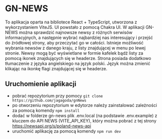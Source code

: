# GN-NEWS

To aplikacja oparta na bibliotece React + TypeScript, utworzona z wykorzystaniem ViteJS. UI powstało z pomocą Chakra UI.
W aplikacji GN-NEWS można sprawdzić najnowsze newsy z różnych serwisów informacyjnych, a następnie wybrać najbardziej nas interesujący i przejść do źródłowej strony, aby przeczytać go w całości.
Istnieje możliwość wybrania newsów z danego kraju, z listy znajdującej w menu po lewej stronie. 
Newsy mogą być wyświetlane w formie kafelek bądź listy za pomocą ikonek znajdujących się w headerze. 
Strona posiada dodatkowo tłumaczenie z języka angielskiego na język polski. Język można zmienić klikając na ikonkę flagi znajdującej się w headerze.

## Uruchomienie aplikacji

- pobrać repozytorium przy pomocy `git clone https://github.com/jagagoda/gnNews`
- po otworzeniu repozytorium w edytorze należy zainstalować zależności za pomocą komendy `npm install`
- dodać w folderze gn-news plik .env.local (na podstawie .env.example) z kluczem do API NEWS (VITE_API_KEY), który można pobrać z tej strony https://newsapi.org/s/poland-news-api
- uruchomić aplikację za pomocą komendy `npm run dev`
